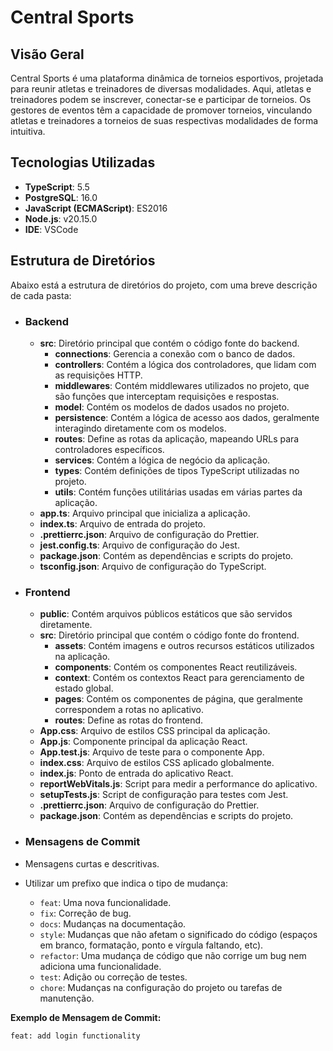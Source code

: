 # Central Sports

## Visão Geral

Central Sports é uma plataforma dinâmica de torneios esportivos, projetada para reunir atletas e treinadores de diversas modalidades. Aqui, atletas e treinadores podem se inscrever, conectar-se e participar de torneios. Os gestores de eventos têm a capacidade de promover torneios, vinculando atletas e treinadores a torneios de suas respectivas modalidades de forma intuitiva.

## Tecnologias Utilizadas

- **TypeScript**: 5.5
- **PostgreSQL**: 16.0
- **JavaScript (ECMAScript)**: ES2016
- **Node.js**: v20.15.0
- **IDE**: VSCode

## Estrutura de Diretórios

Abaixo está a estrutura de diretórios do projeto, com uma breve descrição de cada pasta:

- ### Backend
  - **src**: Diretório principal que contém o código fonte do backend.
    - **connections**: Gerencia a conexão com o banco de dados.
    - **controllers**: Contém a lógica dos controladores, que lidam com as requisições HTTP.
    - **middlewares**: Contém middlewares utilizados no projeto, que são funções que interceptam requisições e respostas.
    - **model**: Contém os modelos de dados usados no projeto.
    - **persistence**: Contém a lógica de acesso aos dados, geralmente interagindo diretamente com os modelos.
    - **routes**: Define as rotas da aplicação, mapeando URLs para controladores específicos.
    - **services**: Contém a lógica de negócio da aplicação.
    - **types**: Contém definições de tipos TypeScript utilizadas no projeto.
    - **utils**: Contém funções utilitárias usadas em várias partes da aplicação.
  - **app.ts**: Arquivo principal que inicializa a aplicação.
  - **index.ts**: Arquivo de entrada do projeto.
  - **.prettierrc.json**: Arquivo de configuração do Prettier.
  - **jest.config.ts**: Arquivo de configuração do Jest.
  - **package.json**: Contém as dependências e scripts do projeto.
  - **tsconfig.json**: Arquivo de configuração do TypeScript.

- ### Frontend
  - **public**: Contém arquivos públicos estáticos que são servidos diretamente.
  - **src**: Diretório principal que contém o código fonte do frontend.
    - **assets**: Contém imagens e outros recursos estáticos utilizados na aplicação.
    - **components**: Contém os componentes React reutilizáveis.
    - **context**: Contém os contextos React para gerenciamento de estado global.
    - **pages**: Contém os componentes de página, que geralmente correspondem a rotas no aplicativo.
    - **routes**: Define as rotas do frontend.
  - **App.css**: Arquivo de estilos CSS principal da aplicação.
  - **App.js**: Componente principal da aplicação React.
  - **App.test.js**: Arquivo de teste para o componente App.
  - **index.css**: Arquivo de estilos CSS aplicado globalmente.
  - **index.js**: Ponto de entrada do aplicativo React.
  - **reportWebVitals.js**: Script para medir a performance do aplicativo.
  - **setupTests.js**: Script de configuração para testes com Jest.
  - **.prettierrc.json**: Arquivo de configuração do Prettier.
  - **package.json**: Contém as dependências e scripts do projeto.
 
- ### Mensagens de Commit

- Mensagens curtas e descritivas.
- Utilizar um prefixo que indica o tipo de mudança:
  - `feat`: Uma nova funcionalidade.
  - `fix`: Correção de bug.
  - `docs`: Mudanças na documentação.
  - `style`: Mudanças que não afetam o significado do código (espaços em branco, formatação, ponto e vírgula faltando, etc).
  - `refactor`: Uma mudança de código que não corrige um bug nem adiciona uma funcionalidade.
  - `test`: Adição ou correção de testes.
  - `chore`: Mudanças na configuração do projeto ou tarefas de manutenção.

**Exemplo de Mensagem de Commit:**
```text
feat: add login functionality
